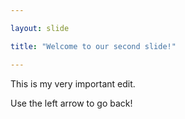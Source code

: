 ```yaml
---

layout: slide

title: "Welcome to our second slide!"

---
```


This is my very important edit.

Use the left arrow to go back!

